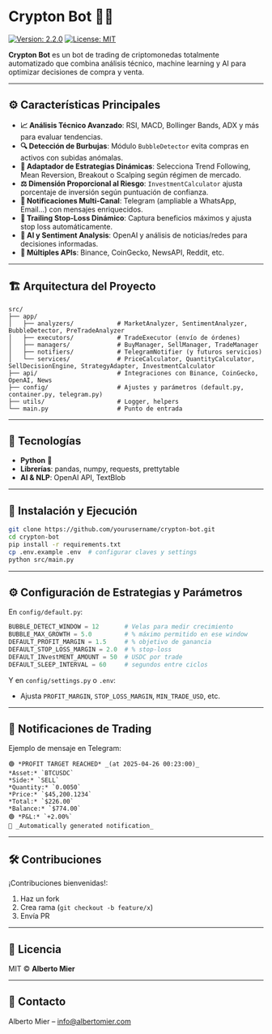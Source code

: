 # Crypton Bot 🚀🤖

[![Version: 2.2.0](https://img.shields.io/badge/Version-2.2.0-blue.svg)](./README.md)  [![License: MIT](https://img.shields.io/badge/License-MIT-yellow.svg)](./LICENSE)

**Crypton Bot** es un bot de trading de criptomonedas totalmente automatizado que combina análisis técnico, machine learning y AI para optimizar decisiones de compra y venta.

---

## ⚙️ Características Principales

- **📈 Análisis Técnico Avanzado**: RSI, MACD, Bollinger Bands, ADX y más para evaluar tendencias.
- **🔍 Detección de Burbujas**: Módulo `BubbleDetector` evita compras en activos con subidas anómalas.
- **🔄 Adaptador de Estrategias Dinámicas**: Selecciona Trend Following, Mean Reversion, Breakout o Scalping según régimen de mercado.
- **⚖️ Dimensión Proporcional al Riesgo**: `InvestmentCalculator` ajusta porcentaje de inversión según puntuación de confianza.
- **🔔 Notificaciones Multi-Canal**: Telegram (ampliable a WhatsApp, Email…) con mensajes enriquecidos.
- **🛑 Trailing Stop-Loss Dinámico**: Captura beneficios máximos y ajusta stop loss automáticamente.
- **🤖 AI y Sentiment Analysis**: OpenAI y análisis de noticias/redes para decisiones informadas.
- **🔗 Múltiples APIs**: Binance, CoinGecko, NewsAPI, Reddit, etc.

---

## 🏗️ Arquitectura del Proyecto

```
src/
├── app/
│   ├── analyzers/            # MarketAnalyzer, SentimentAnalyzer, BubbleDetector, PreTradeAnalyzer
│   ├── executors/            # TradeExecutor (envío de órdenes)
│   ├── managers/             # BuyManager, SellManager, TradeManager
│   ├── notifiers/            # TelegramNotifier (y futuros servicios)
│   └── services/             # PriceCalculator, QuantityCalculator, SellDecisionEngine, StrategyAdapter, InvestmentCalculator
├── api/                      # Integraciones con Binance, CoinGecko, OpenAI, News
├── config/                   # Ajustes y parámetros (default.py, container.py, telegram.py)
├── utils/                    # Logger, helpers
└── main.py                   # Punto de entrada
```

---

## 📌 Tecnologías

- **Python** 🐍
- **Librerías**: pandas, numpy, requests, prettytable
- **AI & NLP**: OpenAI API, TextBlob

---

## 🚀 Instalación y Ejecución

```bash
git clone https://github.com/yourusername/crypton-bot.git
cd crypton-bot
pip install -r requirements.txt
cp .env.example .env  # configurar claves y settings
python src/main.py
```

---

## ⚙️ Configuración de Estrategias y Parámetros

En `config/default.py`:
```python
BUBBLE_DETECT_WINDOW = 12       # Velas para medir crecimiento
BUBBLE_MAX_GROWTH = 5.0         # % máximo permitido en ese window
DEFAULT_PROFIT_MARGIN = 1.5     # % objetivo de ganancia
DEFAULT_STOP_LOSS_MARGIN = 2.0  # % stop-loss
DEFAULT_INvestMENT_AMOUNT = 50  # USDC por trade
DEFAULT_SLEEP_INTERVAL = 60     # segundos entre ciclos
```
Y en `config/settings.py` o `.env`:
- Ajusta `PROFIT_MARGIN`, `STOP_LOSS_MARGIN`, `MIN_TRADE_USD`, etc.

---

## 📢 Notificaciones de Trading

Ejemplo de mensaje en Telegram:
```
🟢 *PROFIT TARGET REACHED* _(at 2025-04-26 00:23:00)_
*Asset:* `BTCUSDC`
*Side:* `SELL`
*Quantity:* `0.0050`
*Price:* `$45,200.1234`
*Total:* `$226.00`
*Balance:* `$774.00`
🟢 *P&L:* `+2.00%`
🔔 _Automatically generated notification_
```

---

## 🛠️ Contribuciones

¡Contribuciones bienvenidas!:
1. Haz un fork
2. Crea rama (`git checkout -b feature/x`)
3. Envía PR

---

## 📜 Licencia

MIT © **Alberto Mier**

---

## 📧 Contacto

Alberto Mier – [info@albertomier.com](mailto:info@albertomier.com)